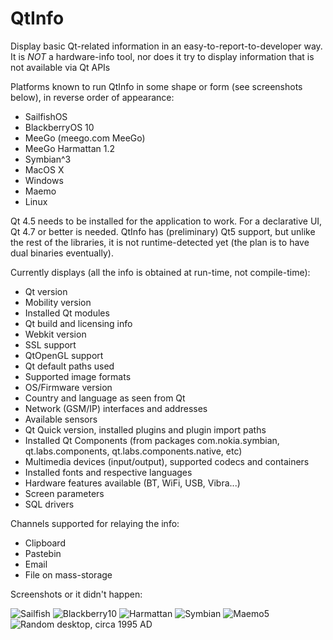 QtInfo
======

Display basic Qt-related information in an easy-to-report-to-developer way. It is *NOT* a hardware-info tool, nor does it try to display information that is not available via Qt APIs

Platforms known to run QtInfo in some shape or form (see screenshots below), in reverse order of appearance:  

 - SailfishOS
 - BlackberryOS 10
 - MeeGo (meego.com MeeGo)
 - MeeGo Harmattan 1.2
 - Symbian^3
 - MacOS X
 - Windows
 - Maemo
 - Linux

Qt 4.5 needs to be installed for the application to work. For a declarative UI, Qt 4.7 or better is needed. QtInfo has (preliminary) Qt5 support, but unlike the rest of the libraries, it is not runtime-detected yet (the plan is to have dual binaries eventually).  

Currently displays (all the info is obtained at run-time, not compile-time):  

 - Qt version
 - Mobility version
 - Installed Qt modules
 - Qt build and licensing info
 - Webkit version
 - SSL support
 - QtOpenGL support
 - Qt default paths used
 - Supported image formats
 - OS/Firmware version
 - Country and language as seen from Qt
 - Network (GSM/IP) interfaces and addresses
 - Available sensors
 - Qt Quick version, installed plugins and plugin import paths
 - Installed Qt Components (from packages com.nokia.symbian, qt.labs.components, qt.labs.components.native, etc)
 - Multimedia devices (input/output), supported codecs and containers
 - Installed fonts and respective languages
 - Hardware features available (BT, WiFi, USB, Vibra...)
 - Screen parameters
 - SQL drivers

Channels supported for relaying the info:  
 - Clipboard
 - Pastebin
 - Email
 - File on mass-storage


Screenshots or it didn't happen:  

![Sailfish](/bin/screenshots/sailfish-qtinfo.png)
![Blackberry10](/bin/screenshots/IMG_00000020.png)
![Harmattan](/bin/screenshots/harmattan.png)
![Symbian](/bin/screenshots/qtinfo_symbian.png)
![Maemo5](/bin/screenshots/qtinfo_maemo.png)
![Random desktop, circa 1995 AD](/bin/screenshots/qtinfo_snap.png)


